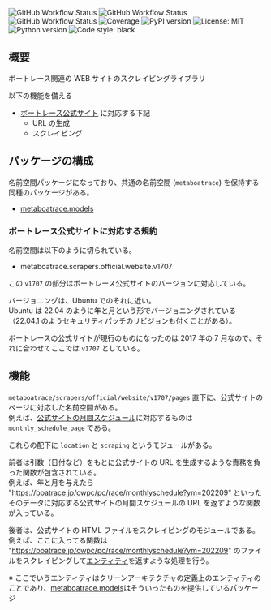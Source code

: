![GitHub Workflow Status](https://github.com/metaboatrace/scrapers/actions/workflows/publish.yml/badge.svg)
![GitHub Workflow Status](https://github.com/metaboatrace/scrapers/actions/workflows/tests.yml/badge.svg)
![GitHub Workflow Status](https://github.com/metaboatrace/scrapers/actions/workflows/lint.yml/badge.svg)
![Coverage](https://img.shields.io/codecov/c/github/metaboatrace/scrapers.svg)
![PyPI version](https://img.shields.io/pypi/v/metaboatrace.scrapers.svg)
![License: MIT](https://img.shields.io/badge/License-MIT-yellow.svg)
![Python version](https://img.shields.io/badge/python-3.10-blue.svg)
![Code style: black](https://img.shields.io/badge/code%20style-black-000000.svg)

## 概要

ボートレース関連の WEB サイトのスクレイピングライブラリ

以下の機能を備える

- [ボートレース公式サイト](https://boatrace.jp/) に対応する下記
  - URL の生成
  - スクレイピング

## パッケージの構成

名前空間パッケージになっており、共通の名前空間 (`metaboatrace`) を保持する同種のパッケージがある。

- [metaboatrace.models](https://github.com/metaboatrace/models)

### ボートレース公式サイトに対応する規約

名前空間は以下のように切られている。

- metaboatrace.scrapers.official.website.v1707

この `v1707` の部分はボートレース公式サイトのバージョンに対応している。

バージョニングは、Ubuntu でのそれに近い。  
Ubuntu は 22.04 のように年と月という形でバージョニングされている（22.04.1 のようセキュリティパッチのリビジョンも付くことがある）。

ボートレースの公式サイトが現行のものになったのは 2017 年の 7 月なので、それに合わせてここでは `v1707` としている。

## 機能

`metaboatrace/scrapers/official/website/v1707/pages` 直下に、公式サイトのページに対応した名前空間がある。  
例えば、[公式サイトの月間スケジュール](https://boatrace.jp/owpc/pc/race/monthlyschedule)に対応するものは `monthly_schedule_page` である。

これらの配下に `location` と `scraping` というモジュールがある。

前者は引数（日付など）をもとに公式サイトの URL を生成するような責務を負った関数が包含されている。  
例えば、年と月を与えたら "https://boatrace.jp/owpc/pc/race/monthlyschedule?ym=202209" といったそのデータに対応する公式サイトの月間スケジュールの URL を返すような関数が入っている。

後者は、公式サイトの HTML ファイルをスクレイピングのモジュールである。  
例えば、ここに入ってる関数は "https://boatrace.jp/owpc/pc/race/monthlyschedule?ym=202209" のファイルをスクレイピングして[エンティティ](https://github.com/metaboatrace/models)を返すような処理を行う。

※ ここでいうエンティティはクリーンアーキテクチャの定義上のエンティティのことであり、[metaboatrace.models](https://github.com/metaboatrace/models)はそういったものを提供しているパッケージ
